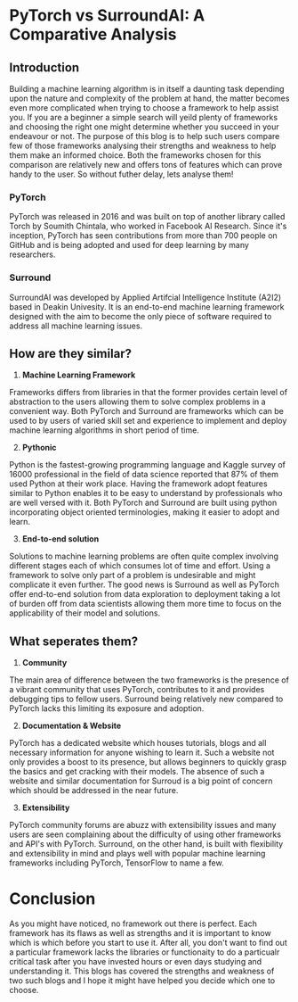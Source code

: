 # PyTorch vs SurroundAI: A Comparative Analysis

## Introduction

Building a machine learning algorithm is in itself a daunting task depending upon the nature and complexity of the problem at hand, the matter becomes even more complicated when trying to choose a framework to help assist you. If you are a beginner a simple search will yeild plenty of frameworks and choosing the right one might determine whether you succeed in your endeavour or not. The purpose of this blog is to help such users compare few of those frameworks analysing their strengths and weakness to help them make an informed choice. Both the frameworks chosen for this comparison are relatively new and offers tons of features which can prove handy to the user. So without futher delay, lets analyse them! 

### PyTorch

PyTorch was released in 2016 and was built on top of another library called Torch by Soumith Chintala, who worked in Facebook AI Research. Since it's inception, PyTorch has seen contributions from more than 700 people on GitHub and is being adopted and used for deep learning by many researchers.

### Surround

SurroundAI was developed by Applied Artifcial Intelligence Institute (A2I2) based in Deakin Univesity. It is an end-to-end machine learning framework designed with the aim to become the only piece of software required to address all machine learning issues.

## How are they similar?

1. **Machine Learning Framework**

Frameworks differs from libraries in that the former provides certain level of abstraction to the users allowing them to solve complex problems in a convenient way. Both PyTorch and Surround are frameworks which can be used to by users of varied skill set and experience to implement and deploy machine learning algorithms in short period of time.
 
2. **Pythonic**

Python is the fastest-growing programming language and Kaggle survey of 16000 professional in the field of data science reported that 87% of them used Python at their work place. Having the framework adopt features similar to Python enables it to be easy to understand by professionals who are well versed with it. Both PyTorch and Surround are built using python incorporating object oriented terminologies, making it easier to adopt and learn.

3. **End-to-end solution**

Solutions to machine learning problems are often quite complex involving different stages each of which consumes lot of time and effort. Using a framework to solve only part of a problem is undesirable and might complicate it even further. The good news is Surround as well as PyTorch offer end-to-end solution from data exploration to deployment taking a lot of burden off from data scientists allowing them more time to focus on the applicability of their model and solutions.

## What seperates them?

1. **Community**

The main area of difference between the two frameworks is the presence of a vibrant community that uses PyTorch, contributes to it and provides debugging tips to fellow users. Surround being relatively new compared to PyTorch lacks this limiting its exposure and adoption.

2. **Documentation & Website**

PyTorch has a dedicated website which houses tutorials, blogs and all necessary information for anyone wishing to learn it. Such a website not only provides a boost to its presence, but allows beginners to quickly grasp the basics and get cracking with their models. The absence of such a website and similar documentation for Surroud is a big point of concern which should be addressed in the near future.

3. **Extensibility**

PyTorch community forums are abuzz with extensibility issues and many users are seen complaining about the difficulty of using other frameworks and API's with PyTorch. Surround, on the other hand, is built with flexibility and extensibility in mind and plays well with popular machine learning frameworks including PyTorch, TensorFlow to name a few.

# Conclusion

As you might have noticed, no framework out there is perfect. Each framework has its flaws as well as strengths and it is important to know which is which before you start to use it. After all, you don't want to find out a particular framework lacks the libraries or functionaity to do a particualr critical task after you have invested hours or even days studying and understanding it. This blogs has covered the strengths and weakness of two such blogs and I hope it might have helped you decide which one to choose.
